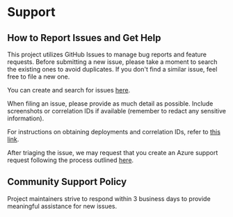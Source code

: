 # Support

## How to Report Issues and Get Help

This project utilizes GitHub Issues to manage bug reports and feature requests. Before submitting a new issue, please take a moment to search the existing ones to avoid duplicates. If you don't find a similar issue, feel free to file a new one.

You can create and search for issues [here](https://github.com/Azure/Azure-Proactive-Resiliency-Library-v2/issues).

When filing an issue, please provide as much detail as possible. Include screenshots or correlation IDs if available (remember to redact any sensitive information).

For instructions on obtaining deployments and correlation IDs, refer to [this link](https://learn.microsoft.com/azure/azure-resource-manager/templates/deployment-history?tabs=azure-portal#get-deployments-and-correlation-id).

After triaging the issue, we may request that you create an Azure support request following the process outlined [here](https://learn.microsoft.com/azure/azure-portal/supportability/how-to-create-azure-support-request).

## Community Support Policy

Project maintainers strive to respond within 3 business days to provide meaningful assistance for new issues.
